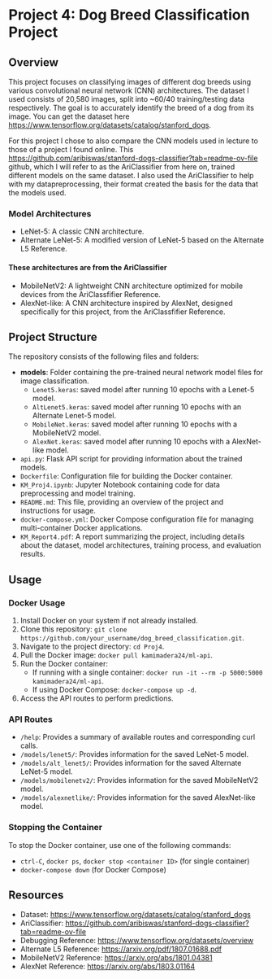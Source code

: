 # Project 4: Dog Breed Classification Project

## Overview

This project focuses on classifying images of different dog breeds using various convolutional neural network (CNN) architectures. The dataset I used consists of 20,580 images, split into ~60/40 training/testing data respectively. The goal is to accurately identify the breed of a dog from its image. You can get the dataset here https://www.tensorflow.org/datasets/catalog/stanford_dogs.

For this project I chose to also compare the CNN models used in lecture to those of a project I found online. This https://github.com/aribiswas/stanford-dogs-classifier?tab=readme-ov-file
github, which I will refer to as the AriClassifier from here on, trained different models on  the same dataset. I also used the AriClassifier to help with my datapreprocessing, their format created the basis for the data that the models used. 

### Model Architectures

- LeNet-5: A classic CNN architecture.
- Alternate LeNet-5: A modified version of LeNet-5 based on the Alternate L5 Reference.

#### These architectures are from the AriClassifier 

- MobileNetV2: A lightweight CNN architecture optimized for mobile devices from the AriClassfifier Reference.
- AlexNet-like: A CNN architecture inspired by AlexNet, designed specifically for this project, from the AriClassfifier Reference.

## Project Structure

The repository consists of the following files and folders:

- **models**: Folder containing the pre-trained neural network model files for image classification.
  - `Lenet5.keras`: saved model after running 10 epochs with a Lenet-5 model.
  - `AltLenet5.keras`: saved model after running 10 epochs with an Alternate Lenet-5 model.
  - `MobileNet.keras`: saved model after running 10 epochs with a MobileNetV2 model.
  - `AlexNet.keras`: saved model after running 10 epochs with a AlexNet-like model.
- `api.py`: Flask API script for providing information about the trained models.
- `Dockerfile`: Configuration file for building the Docker container.
- `KM_Proj4.ipynb`: Jupyter Notebook containing code for data preprocessing and model training.
- `README.md`: This file, providing an overview of the project and instructions for usage.
- `docker-compose.yml`: Docker Compose configuration file for managing multi-container Docker applications.
- `KM_Report4.pdf`: A report summarizing the project, including details about the dataset, model architectures, training process, and evaluation results.

## Usage

### Docker Usage

1. Install Docker on your system if not already installed.
2. Clone this repository: `git clone https://github.com/your_username/dog_breed_classification.git`.
3. Navigate to the project directory: `cd Proj4`.
4. Pull the Docker image: `docker pull kamimadera24/ml-api`.
5. Run the Docker container:
   - If running with a single container: `docker run -it --rm -p 5000:5000 kamimadera24/ml-api`.
   - If using Docker Compose: `docker-compose up -d`.
6. Access the API routes to perform predictions.

### API Routes

- `/help`: Provides a summary of available routes and corresponding curl calls.
- `/models/lenet5/`: Provides information for the saved LeNet-5 model.
- `/models/alt_lenet5/`: Provides information for the saved Alternate LeNet-5 model.
- `/models/mobilenetv2/`: Provides information for the saved MobileNetV2 model.
- `/models/alexnetlike/`: Provides information for the saved AlexNet-like model.

### Stopping the Container

To stop the Docker container, use one of the following commands:
- `ctrl-C`, `docker ps`, `docker stop <container ID>` (for single container)
- `docker-compose down` (for Docker Compose)

## Resources
- Dataset: https://www.tensorflow.org/datasets/catalog/stanford_dogs
- AriClassifier: https://github.com/aribiswas/stanford-dogs-classifier?tab=readme-ov-file
- Debugging Reference: https://www.tensorflow.org/datasets/overview
- Alternate L5 Reference:  https://arxiv.org/pdf/1807.01688.pdf
- MobileNetV2 Reference: https://arxiv.org/abs/1801.04381
- AlexNet Reference: https://arxiv.org/abs/1803.01164
